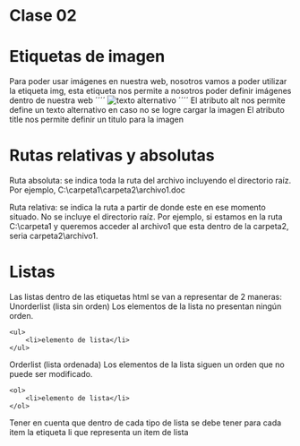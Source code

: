 # Clase 02 
# Etiquetas de imagen

Para poder usar imágenes en nuestra web, nosotros vamos a poder utilizar la etiqueta img, esta etiqueta nos permite a nosotros poder definir imágenes dentro de nuestra web
´´´´
<img src='ruta de  imagen' alt='texto alternativo' title='título de la imagen'>
´´´´
El atributo alt  nos permite define un texto alternativo en caso no se logre cargar la imagen
El atributo title nos permite definir un titulo para la imagen 

# Rutas relativas y absolutas

Ruta absoluta: se indica toda la ruta del archivo incluyendo el directorio raíz. Por ejemplo, C:\carpeta1\carpeta2\archivo1.doc

Ruta relativa: se indica la ruta a partir de donde este en ese momento situado. No se incluye el directorio raíz. Por ejemplo, si estamos en la ruta C:\carpeta1 y queremos acceder al archivo1 que esta dentro de la carpeta2, seria carpeta2\archivo1.

# Listas

Las listas dentro de las etiquetas html se van a representar de 2 maneras:
Unorderlist (lista sin orden)
Los elementos de la lista no presentan ningún orden.

```
<ul>
	<li>elemento de lista</li>
</ul>
```

Orderlist (lista ordenada)
Los elementos de la lista siguen un orden que no puede ser modificado.

```
<ol>
	<li>elemento de lista</li>
</ol>
```

Tener en cuenta que dentro de cada tipo de lista se debe tener para cada item la etiqueta li que representa un item de lista


